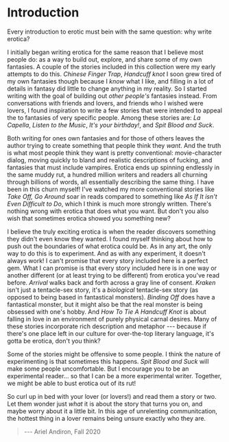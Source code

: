 
# Introduction


Every introduction to erotic must bein with the same question: why write erotica?

I initially began writing erotica for the same reason that I believe
most people do: as a way to build out, explore, and share some of my own
fantasies. A couple of the stories included in this collection were my
early attempts to do this. 
_Chinese Finger Trap_, _Handcuff knot_
I soon grew tired of my own fantasies though because I _know_ what I like, and
filling in a lot of details in fantasy did little to change anything in my
reality. So I started writing with the goal of building out _other people's_
fantasies instead. From conversations with friends and lovers, and friends who
I wished were lovers, I found inspiration to write a few stories that were
intended to appeal the to fantasies of very specific people. Among these
stories are: _La Capella_, _Listen to the Music_, _It's your birthday!_, and
_Spit Blood and Suck_.

Both writing for ones own fantasies and for those of others leaves the
author trying to create something that people think they _want_. And
the truth is what most people think they want is pretty conventional:
movie-character dialog, moving quickly to bland and realistic
descriptions of fucking, and fantasies that must include vampires.
Erotica ends up spinning endlessly in the same muddy rut, a hundred
million writers and readers all churning through billions of words, all
essentially describing the same thing. I have been in this churn myself!
I've watched my more conventional stories like _Take Off, Go Around_
soar in reads compared to something like _As If It isn't Even Difficult
to Do_, which I think is much more strongly written. There's nothing
wrong with erotica that does what you want. But don't you also wish that
sometimes erotica showed you something new?

I believe the truly exciting erotica is when the reader discovers
something they didn't even know they wanted. I found myself thinking
about how to push out the boundaries of what erotica could be. As in
any art, the only way to do this is to experiment. And as with any
experiment, it doesn't always work! I can't promise that every story
included here is a perfect gem. What I can promise is that every story
included here is in one way or another different (or at least trying to
be different) from erotica you've read before. _Arrival_ walks back and
forth across a gray line of consent. _Kraken_ isn't just a tentacle-sex
story, it's a _biological_ tentacle-sex story (as opposed to being based
in fantastical monsters). _Binding Off_ does have a fantastical
monster, but it might also be that the real monster is being obsessed
with one's hobby. And _How To Tie A Handcuff Knot_ is about falling in
love in an environment of purely physical carnal desires. Many of these
stories incorporate rich description and metaphor --- because if
there's one place left in our culture for over-the-top literary
language, it's gotta be erotica, don't you think?

Some of the stories might be offensive to some people. I think the
nature of experimenting is that sometimes this happens. _Spit Blood and Suck_ 
will make some people uncomfortable. But I encourage you to
be an experimental reader... so that I can be a more experimental
writer. Together, we might be able to bust erotica out of its rut!

So curl up in bed with your lover (or lovers!) and read them a story or two.
Let them wonder just _what_ it is about the story that turns you on, and maybe
worry about it a little bit. In this age of unrelenting communitcation, the
hottest thing in a lover remains being unsure exactly who they are.


> --- Ariel Andiron, Fall 2020



